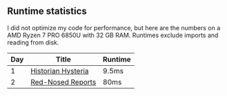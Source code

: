 ## Runtime statistics

I did not optimize my code for performance, but here are the numbers on a AMD Ryzen 7 PRO 6850U with 32 GB RAM. Runtimes exclude imports and reading from disk.

| Day | Title                                                     | Runtime |
| --- | --------------------------------------------------------- | ------- |
| 1   | [Historian Hysteria](https://adventofcode.com/2024/day/1) | 9.5ms   |
| 2   | [Red-Nosed Reports](https://adventofcode.com/2024/day/2)  | 80ms    |


